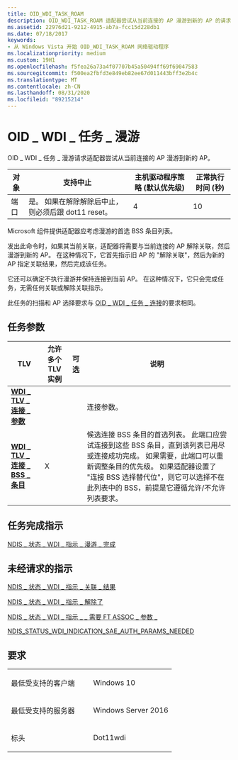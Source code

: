 ```yaml
---
title: OID_WDI_TASK_ROAM
description: OID_WDI_TASK_ROAM 适配器尝试从当前连接的 AP 漫游到新的 AP 的请求。
ms.assetid: 22976d21-9212-4915-ab7a-fcc15d228db1
ms.date: 07/18/2017
keywords:
- 从 Windows Vista 开始 OID_WDI_TASK_ROAM 网络驱动程序
ms.localizationpriority: medium
ms.custom: 19H1
ms.openlocfilehash: f5fea26a73a4f07707b45a50494ff69f69047583
ms.sourcegitcommit: f500ea2fbfd3e849eb82ee67d011443bff3e2b4c
ms.translationtype: MT
ms.contentlocale: zh-CN
ms.lasthandoff: 08/31/2020
ms.locfileid: "89215214"
---
```

# <a name="oid_wdi_task_roam"></a>OID \_ WDI \_ 任务 \_ 漫游


OID \_ WDI \_ 任务 \_ 漫游请求适配器尝试从当前连接的 AP 漫游到新的 AP。

| 对象 | 支持中止                                                               | 主机驱动程序策略 (默认优先级)  | 正常执行时间 (秒)  |
|--------|-----------------------------------------------------------------------------|---------------------------------------|---------------------------------|
| 端口   | 是。 如果在解除解除后中止，则必须后跟 dot11 reset。 | 4                                     | 10                              |

 

Microsoft 组件提供适配器应考虑漫游的首选 BSS 条目列表。

发出此命令时，如果其当前关联，适配器将需要与当前连接的 AP 解除关联，然后漫游到新的 AP。 在这种情况下，它首先指示旧 AP 的 "解除关联"，然后为新的 AP 指定关联结果，然后完成该任务。

它还可以确定不执行漫游并保持连接到当前 AP。 在这种情况下，它只会完成任务，无需任何关联或解除关联指示。

此任务的扫描和 AP 选择要求与 [OID \_ WDI \_ 任务 \_ 连接](oid-wdi-task-connect.md)的要求相同。

## <a name="task-parameters"></a>任务参数


| TLV  | 允许多个 TLV 实例 | 可选 | 说明 |
| --- | --- | --- | --- |
| [**WDI \_ TLV \_ 连接 \_ 参数**](./wdi-tlv-connect-parameters.md) |   |   | 连接参数。 |  
| [**WDI \_ TLV \_ 连接 \_ BSS \_ 条目**](./wdi-tlv-connect-bss-entry.md)  | X  |   | 候选连接 BSS 条目的首选列表。 此端口应尝试连接到这些 BSS 条目，直到该列表已用尽或连接成功完成。 如果需要，此端口可以重新调整条目的优先级。 如果适配器设置了 "连接 BSS 选择替代位"，则它可以选择不在此列表中的 BSS，前提是它遵循允许/不允许列表要求。 | 

## <a name="task-completion-indication"></a>任务完成指示

[NDIS \_ 状态 \_ WDI \_ 指示 \_ 漫游 \_ 完成](ndis-status-wdi-indication-roam-complete.md)

## <a name="unsolicited-indications"></a>未经请求的指示

[NDIS \_ 状态 \_ WDI \_ 指示 \_ 关联 \_ 结果](ndis-status-wdi-indication-association-result.md)

[NDIS \_ 状态 \_ WDI \_ 指示 \_ 解除了](ndis-status-wdi-indication-disassociation.md)

[NDIS \_ 状态 \_ WDI \_ 指示 \_ \_ 需要 FT ASSOC \_ 参数 \_](ndis-status-wdi-indication-ft-assoc-params-needed.md)

[NDIS_STATUS_WDI_INDICATION_SAE_AUTH_PARAMS_NEEDED](ndis-status-wdi-indication-sae-auth-params-needed.md)

<a name="requirements"></a>要求
------------

<table>
<colgroup>
<col width="50%" />
<col width="50%" />
</colgroup>
<tbody>
<tr class="odd">
<td><p>最低受支持的客户端</p></td>
<td><p>Windows 10</p></td>
</tr>
<tr class="even">
<td><p>最低受支持的服务器</p></td>
<td><p>Windows Server 2016</p></td>
</tr>
<tr class="odd">
<td><p>标头</p></td>
<td>Dot11wdi</td>
</tr>
</tbody>
</table>

 

